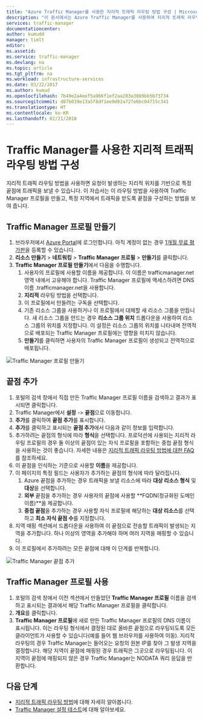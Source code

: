 ```yaml
---
title: "Azure Traffic Manager를 사용한 지리적 트래픽 라우팅 방법 구성 | Microsoft Docs"
description: "이 문서에서는 Azure Traffic Manager를 사용하여 지리적 트래픽 라우팅 방법을 구성하는 방법을 설명합니다."
services: traffic-manager
documentationcenter: 
author: kumudd
manager: timlt
editor: 
ms.assetid: 
ms.service: traffic-manager
ms.devlang: na
ms.topic: article
ms.tgt_pltfrm: na
ms.workload: infrastructure-services
ms.date: 03/22/2017
ms.author: kumud
ms.openlocfilehash: 7b49e2a4eef5a966f1ef2aa283a3089bb5b73734
ms.sourcegitcommit: d87b039e13a5f8df1ee9d82a727e6bc04715c341
ms.translationtype: HT
ms.contentlocale: ko-KR
ms.lasthandoff: 02/21/2018
---
```

# <a name="configure-the-geographic-traffic-routing-method-using-traffic-manager"></a>Traffic Manager를 사용한 지리적 트래픽 라우팅 방법 구성

지리적 트래픽 라우팅 방법을 사용하면 요청이 발생하는 지리적 위치를 기반으로 특정 끝점에 트래픽을 보낼 수 있습니다. 이 자습서는 이 라우팅 방법을 사용하여 Traffic Manager 프로필을 만들고, 특정 지역에서 트래픽을 받도록 끝점을 구성하는 방법을 보여 줍니다.

## <a name="create-a-traffic-manager-profile"></a>Traffic Manager 프로필 만들기

1. 브라우저에서 [Azure Portal](http://portal.azure.com)에 로그인합니다. 아직 계정이 없는 경우 [1개월 무료 평가판](https://azure.microsoft.com/free/)을 등록할 수 있습니다.
2. **리소스 만들기** > **네트워킹** > **Traffic Manager 프로필** > **만들기**를 클릭합니다.
4. **Traffic Manager 프로필 만들기**에서 다음을 수행합니다.
    1. 사용자의 프로필에 사용할 이름을 제공합니다. 이 이름은 trafficmanager.net 영역 내에서 고유해야 합니다. Traffic Manager 프로필에 액세스하려면 DNS 이름 <profilename>.trafficmanager.net을 사용합니다.
    2. **지리적** 라우팅 방법을 선택합니다.
    3. 이 프로필에서 만들려는 구독을 선택합니다.
    4. 기존 리소스 그룹을 사용하거나 이 프로필에서 대체할 새 리소스 그룹을 만듭니다. 새 리소스 그룹을 만드는 경우 **리소스 그룹 위치** 드롭다운을 사용하여 리소스 그룹의 위치를 지정합니다. 이 설정은 리소스 그룹의 위치를 나타내며 전역적으로 배포되는 Traffic Manager 프로필에는 영향을 미치지 않습니다.
    5. **만들기**를 클릭하면 사용자의 Traffic Manager 프로필이 생성되고 전역적으로 배포됩니다.

![Traffic Manager 프로필 만들기](./media/traffic-manager-geographic-routing-method/create-traffic-manager-profile.png)

## <a name="add-endpoints"></a>끝점 추가

1. 포털의 검색 창에서 직접 만든 Traffic Manager 프로필 이름을 검색하고 결과가 표시되면 클릭합니다.
2. Traffic Manager에서 **설정** -> **끝점**으로 이동합니다.
3. **추가**를 클릭하여 **끝점 추가**를 표시합니다.
3. **추가**를 클릭하고 표시되는 **끝점 추가**에서 다음과 같이 정보를 입력합니다.
4. 추가하려는 끝점의 형식에 따라 **형식**을 선택합니다. 프로덕션에 사용되는 지리적 라우팅 프로필의 경우 둘 이상의 끝점이 있는 자식 프로필을 포함하는 중첩 끝점 형식을 사용하는 것이 좋습니다. 자세한 내용은 [지리적 트래픽 라우팅 방법에 대한 FAQ](traffic-manager-FAQs.md)를 참조하세요.
5. 이 끝점을 인식하는 기준으로 사용할 **이름**을 제공합니다.
6. 이 페이지의 특정 필드는 사용자가 추가하는 끝점의 형식에 따라 달라집니다.
    1. Azure 끝점을 추가하는 경우 트래픽을 보낼 리소스에 따라 **대상 리소스 형식** 및 **대상**을 선택합니다.
    2. **외부** 끝점을 추가하는 경우 사용자의 끝점에 사용할 **FQDN(정규화된 도메인 이름)**을 제공합니다.
    3. **중첩 끝점**을 추가하는 경우 사용할 자식 프로필에 해당하는 **대상 리소스**를 선택하고 **최소 자식 끝점 수**를 지정합니다.
7. 지역 매핑 섹션에서 드롭다운을 사용하여 이 끝점으로 전송할 트래픽이 발생되는 지역을 추가합니다. 하나 이상의 영역을 추가해야 하며 여러 지역을 매핑할 수 있습니다.
8. 이 프로필에서 추가하려는 모든 끝점에 대해 이 단계를 반복합니다.

![Traffic Manager 끝점 추가](./media/traffic-manager-geographic-routing-method/add-traffic-manager-endpoint.png)

## <a name="use-the-traffic-manager-profile"></a>Traffic Manager 프로필 사용
1.  포털의 검색 창에서 이전 섹션에서 만들었던 **Traffic Manager 프로필** 이름을 검색하고 표시되는 결과에서 해당 Traffic Manager 프로필을 클릭합니다.
2. **개요**를 클릭합니다.
3. **Traffic Manager 프로필**에 새로 만든 Traffic Manager 프로필의 DNS 이름이 표시됩니다. 이는 라우팅 형식에서 결정된 대로 올바른 끝점으로 라우팅되도록 모든 클라이언트가 사용할 수 있습니다(예를 들어 웹 브라우저를 사용하여 이동).  지리적 라우팅의 경우 Traffic Manager는 들어오는 요청의 원본 IP를 찾아 그 발생 지역을 결정합니다. 해당 지역이 끝점에 매핑된 경우 트래픽은 그곳으로 라우팅됩니다. 이 지역이 끝점에 매핑되지 않은 경우 Traffic Manager는 NODATA 쿼리 응답을 반환합니다.

## <a name="next-steps"></a>다음 단계

- [지리적 트래픽 라우팅 방법](traffic-manager-routing-methods.md#geographic)에 대해 자세히 알아봅니다.
- [Traffic Manager 설정 테스트](traffic-manager-testing-settings.md)에 대해 알아보세요.
